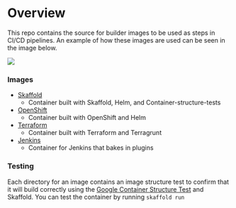# Overview
This repo contains the source for builder images to be used as steps in CI/CD pipelines. An example of how these images are used can be seen in the image below.

![](images/jenkins-skaffold-agent.png)

### Images
 - [Skaffold](builder-image-skaffold)
   - Container built with Skaffold, Helm, and Container-structure-tests
 - [OpenShift](builder-image-openshift)
   - Container built with OpenShift and Helm
 - [Terraform](builder-image-terraform)
   - Container built with Terraform and Terragrunt
 - [Jenkins](jenkins-image)
   - Container for Jenkins that bakes in plugins

### Testing
Each directory for an image contains an image structure test to confirm that it will build correctly using the [Google Container Structure Test](https://github.com/GoogleContainerTools/container-structure-test) and Skaffold. You can test the container by running `skaffold run`
